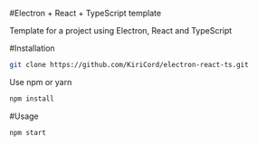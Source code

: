 #Electron + React + TypeScript template

Template for a project using Electron, React and TypeScript

#Installation

```bash
git clone https://github.com/KiriCord/electron-react-ts.git
```

Use npm or yarn

```bash
npm install
```

#Usage

```bash
npm start
```
